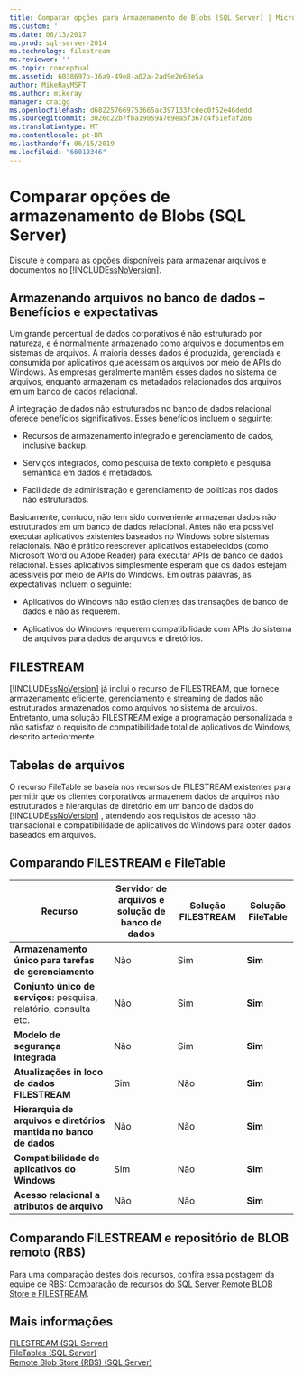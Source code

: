 ```yaml
---
title: Comparar opções para Armazenamento de Blobs (SQL Server) | Microsoft Docs
ms.custom: ''
ms.date: 06/13/2017
ms.prod: sql-server-2014
ms.technology: filestream
ms.reviewer: ''
ms.topic: conceptual
ms.assetid: 6038697b-36a9-49e8-a02a-2ad9e2e60e5a
author: MikeRayMSFT
ms.author: mikeray
manager: craigg
ms.openlocfilehash: d682257669753665ac397133fcdec0f52e46dedd
ms.sourcegitcommit: 3026c22b7fba19059a769ea5f367c4f51efaf286
ms.translationtype: MT
ms.contentlocale: pt-BR
ms.lasthandoff: 06/15/2019
ms.locfileid: "66010346"
---
```

# <a name="compare-options-for-storing-blobs-sql-server"></a>Comparar opções de armazenamento de Blobs (SQL Server)
  Discute e compara as opções disponíveis para armazenar arquivos e documentos no [!INCLUDE[ssNoVersion](../../includes/ssnoversion-md.md)].  
  
##  <a name="Expectations"></a> Armazenando arquivos no banco de dados – Benefícios e expectativas  
 Um grande percentual de dados corporativos é não estruturado por natureza, e é normalmente armazenado como arquivos e documentos em sistemas de arquivos. A maioria desses dados é produzida, gerenciada e consumida por aplicativos que acessam os arquivos por meio de APIs do Windows. As empresas geralmente mantêm esses dados no sistema de arquivos, enquanto armazenam os metadados relacionados dos arquivos em um banco de dados relacional.  
  
 A integração de dados não estruturados no banco de dados relacional oferece benefícios significativos. Esses benefícios incluem o seguinte:  
  
-   Recursos de armazenamento integrado e gerenciamento de dados, inclusive backup.  
  
-   Serviços integrados, como pesquisa de texto completo e pesquisa semântica em dados e metadados.  
  
-   Facilidade de administração e gerenciamento de políticas nos dados não estruturados.  
  
 Basicamente, contudo, não tem sido conveniente armazenar dados não estruturados em um banco de dados relacional. Antes não era possível executar aplicativos existentes baseados no Windows sobre sistemas relacionais. Não é prático reescrever aplicativos estabelecidos (como Microsoft Word ou Adobe Reader) para executar APIs de banco de dados relacional. Esses aplicativos simplesmente esperam que os dados estejam acessíveis por meio de APIs do Windows. Em outras palavras, as expectativas incluem o seguinte:  
  
-   Aplicativos do Windows não estão cientes das transações de banco de dados e não as requerem.  
  
-   Aplicativos do Windows requerem compatibilidade com APIs do sistema de arquivos para dados de arquivos e diretórios.  
  
##  <a name="Filestream"></a> FILESTREAM  
 [!INCLUDE[ssNoVersion](../../includes/ssnoversion-md.md)] já inclui o recurso de FILESTREAM, que fornece armazenamento eficiente, gerenciamento e streaming de dados não estruturados armazenados como arquivos no sistema de arquivos. Entretanto, uma solução FILESTREAM exige a programação personalizada e não satisfaz o requisito de compatibilidade total de aplicativos do Windows, descrito anteriormente.  
  
##  <a name="FileTables"></a> Tabelas de arquivos  
 O recurso FileTable se baseia nos recursos de FILESTREAM existentes para permitir que os clientes corporativos armazenem dados de arquivos não estruturados e hierarquias de diretório em um banco de dados do [!INCLUDE[ssNoVersion](../../includes/ssnoversion-md.md)] , atendendo aos requisitos de acesso não transacional e compatibilidade de aplicativos do Windows para obter dados baseados em arquivos.  
  
##  <a name="CompareFileTable"></a> Comparando FILESTREAM e FileTable  
  
|Recurso|Servidor de arquivos e solução de banco de dados|Solução FILESTREAM|Solução FileTable|  
|-------------|---------------------------------------|-------------------------|------------------------|  
|**Armazenamento único para tarefas de gerenciamento**|Não |Sim|**Sim**|  
|**Conjunto único de serviços**: pesquisa, relatório, consulta etc.|Não|Sim|**Sim**|  
|**Modelo de segurança integrada**|Não |Sim|**Sim**|  
|**Atualizações in loco de dados FILESTREAM**|Sim|Não|**Sim**|  
|**Hierarquia de arquivos e diretórios mantida no banco de dados**|Não|Não |**Sim**|  
|**Compatibilidade de aplicativos do Windows**|Sim|Não |**Sim**|  
|**Acesso relacional a atributos de arquivo**|Não|Não|**Sim**|  
  
##  <a name="CompareRBS"></a> Comparando FILESTREAM e repositório de BLOB remoto (RBS)  
 Para uma comparação destes dois recursos, confira essa postagem da equipe de RBS: [Comparação de recursos do SQL Server Remote BLOB Store e FILESTREAM](https://go.microsoft.com/fwlink/?LinkId=210317).  
  
##  <a name="more"></a> Mais informações  
 [FILESTREAM &#40;SQL Server&#41;](filestream-sql-server.md)  
 [FileTables &#40;SQL Server&#41;](filetables-sql-server.md)  
 [Remote Blob Store &#40;RBS&#41; &#40;SQL Server&#41;](remote-blob-store-rbs-sql-server.md)  
  
